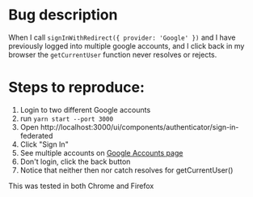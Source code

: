 # Bug description

When I call `signInWithRedirect({ provider: 'Google' })` and I have previously logged into multiple google accounts, and I click back in my browser the `getCurrentUser` function never resolves or rejects.

# Steps to reproduce:
1. Login to two different Google accounts
2. run `yarn start --port 3000`
3. Open http://localhost:3000/ui/components/authenticator/sign-in-federated
4. Click "Sign In"
5. See multiple accounts on [Google Accounts page](https://accounts.google.com/)
6. Don't login, click the back button
7. Notice that neither then nor catch resolves for getCurrentUser()

This was tested in both Chrome and Firefox
